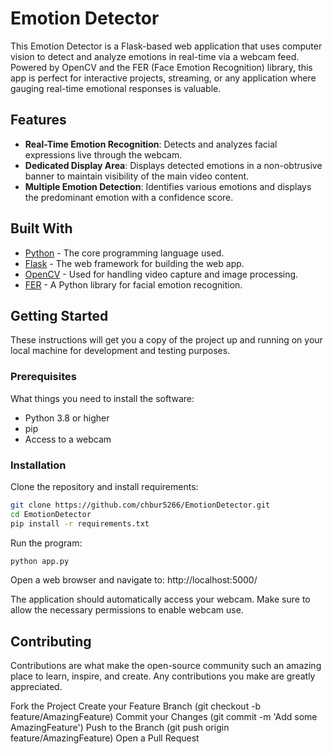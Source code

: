 # Emotion Detector

This Emotion Detector is a Flask-based web application that uses computer vision to detect and analyze emotions in real-time via a webcam feed. Powered by OpenCV and the FER (Face Emotion Recognition) library, this app is perfect for interactive projects, streaming, or any application where gauging real-time emotional responses is valuable.

## Features

- **Real-Time Emotion Recognition**: Detects and analyzes facial expressions live through the webcam.
- **Dedicated Display Area**: Displays detected emotions in a non-obtrusive banner to maintain visibility of the main video content.
- **Multiple Emotion Detection**: Identifies various emotions and displays the predominant emotion with a confidence score.

## Built With

- [Python](https://www.python.org/) - The core programming language used.
- [Flask](https://palletsprojects.com/p/flask/) - The web framework for building the web app.
- [OpenCV](https://opencv.org/) - Used for handling video capture and image processing.
- [FER](https://github.com/justinshenk/fer) - A Python library for facial emotion recognition.

## Getting Started

These instructions will get you a copy of the project up and running on your local machine for development and testing purposes.

### Prerequisites

What things you need to install the software:

- Python 3.8 or higher
- pip
- Access to a webcam

### Installation

Clone the repository and install requirements:
   ```sh
   git clone https://github.com/chbur5266/EmotionDetector.git
   cd EmotionDetector
   pip install -r requirements.txt
```

Run the program:
```sh
python app.py
```

Open a web browser and navigate to:
http://localhost:5000/

The application should automatically access your webcam. Make sure to allow the necessary permissions to enable webcam use.

## Contributing

Contributions are what make the open-source community such an amazing place to learn, inspire, and create. Any contributions you make are greatly appreciated.

Fork the Project
Create your Feature Branch (git checkout -b feature/AmazingFeature)
Commit your Changes (git commit -m 'Add some AmazingFeature')
Push to the Branch (git push origin feature/AmazingFeature)
Open a Pull Request




